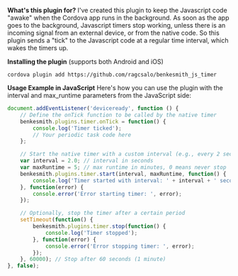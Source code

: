 **What's this plugin for?**
I've created this plugin to keep the Javascript code "awake" when the Cordova app runs in the background. As soon as the app goes to the background, Javascript timers stop working, unless there is an incoming signal from an external device, or from the native code. So this plugin sends a "tick" to the Javascript code at a regular time interval, which wakes the timers up.

**Installing the plugin**
(supports both Android and iOS)

```cordova plugin add https://github.com/ragcsalo/benkesmith_js_timer```

**Usage Example in JavaScript**
Here's how you can use the plugin with the interval and max_runtime parameters from the JavaScript side:

```javascript
document.addEventListener('deviceready', function () {
    // Define the onTick function to be called by the native timer
    benkesmith.plugins.timer.onTick = function() {
        console.log('Timer ticked');
        // Your periodic task code here
    };

    // Start the native timer with a custom interval (e.g., every 2 seconds) and max runtime (e.g., 5 minutes)
    var interval = 2.0; // interval in seconds
    var maxRuntime = 5; // max runtime in minutes, 0 means never stop
    benkesmith.plugins.timer.start(interval, maxRuntime, function() {
        console.log('Timer started with interval: ' + interval + ' seconds and max runtime: ' + maxRuntime + ' minutes');
    }, function(error) {
        console.error('Error starting timer: ', error);
    });

    // Optionally, stop the timer after a certain period
    setTimeout(function() {
        benkesmith.plugins.timer.stop(function() {
            console.log('Timer stopped');
        }, function(error) {
            console.error('Error stopping timer: ', error);
        });
    }, 60000); // Stop after 60 seconds (1 minute)
}, false);
```
